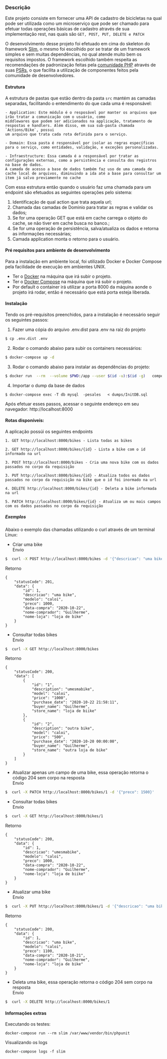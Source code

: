 
### Descrição

Este projeto consiste em fornecer uma API de cadastro de bicicletas na qual pode ser utilizada como um microserviço que
pode ser chamado  para efetuar todas operações básicas de cadastro através de sua implementação rest, nas quais são `GET, POST, PUT, DELETE e PATCH`

O desenvolvimento desse projeto foi efetuado em cima do skeleton do framework [Slim](https://www.slimframework.com/), o mesmo foi escolhido por
se tratar de um framework simples e sem muitas dependências, no qual atende muito bem os requisitos impostos.
O framework escolhido também respeita as recomendações de padronização feitas pela [comunidade PHP](https://www.php-fig.org/)
através de suas [PSRs](https://www.php-fig.org/psr), o que facilita a utilização de componentes feitos pela comunidade de desenvolvedores.

#### Estrutura
A estrutura de pastas que estão dentro da pasta `src` mantém as camadas separadas, facilitando o entendimento do que cada uma é responsável:
```
- Application: Este módulo é o resposável por manter os arquivos que irão tratar a comunicação com o usuário, como
middlewares que podem ser adicionados na applicação, tratamento de respostas e handlers. Além disso, em sua sub-pasta chamada `Actions/Bike`, possui
um arquivo que trata cada rota definida para o serviço.

- Domain: Essa pasta é responsável por isolar as regras específicas para o serviço, como entidades, validação, e exceções personalizadas.

- Infraestructure: Essa camada é a responsável por tratar as configurações externas, como a persistência e consulta dos registros na base de dados.
A camada de acesso a base de dados também faz uso de uma camada de cache local de arquivos, diminuindo a ida até a base para consultar um item já salvo previamente no cache
```

Com essa estrutura então quando o usuário faz uma chamada para um endpoint são efetuados as seguintes operações pelo sistema:
1. Identificação de qual action que trata aquela url;
2. Chamada das camadas de Dominio para tratar as regras e validar os dados;
3. Se for uma operação GET que está em cache carrega o objeto do cache, se não tiver em cache busca no banco.;
4. Se for uma operação de persistência, salva/atualiza os dados e retorna as informações necessárias;
5. Camada application monta o retorno para o usuário. 

#### Pré requisitos para ambiente de desenvolvimento
Para a instalação em ambiente local, foi utilizado Docker e Docker Compose pela facilidade de execução em ambientes UNIX.
* Ter o [Docker](https://docs.docker.com/install/linux/docker-ce/debian/) na máquina que irá subir o projeto.
* Ter o [Docker Compose](https://docs.docker.com/compose/install/) na máquina que irá subir o projeto.
* Por default o container irá utilizar a porta 8000 da máquina aonde o projeto irá rodar, então é necessário que está porta esteja liberada.  

#### Instalação
Tendo os pré-requisitos preenchidos, para a instalação é necessário seguir os seguintes passos:

1. Fazer uma cópia do arquivo .env.dist para .env na raiz do projeto
```sh
$ cp .env.dist .env
``` 
2. Rodar o comando abaixo para subir os containers necessários: 
```sh
$ docker-compose up -d
```
3. Rodar o comando abaixo para instalar as dependências do projeto: 
```sh
$ docker run  --rm  --volume $PWD:/app --user $(id -u):$(id -g)   composer install --ignore-platform-reqs
```
4. Importar o dump da base de dados
```
$ docker-compose exec -T db mysql  -pesales   < dumps/InitDB.sql
```
 
Após efetuar esses passos, acessar o seguinte endereço em seu navegador: http://localhost:8000
 
 
#### Rotas disponíveis:

A aplicação possúi os seguintes endpoints

```
1. GET http://localhost:8000/bikes - Lista todas as bikes 

2. GET http://localhost:8000/bikes/{id} - Lista a bike com o id informado na url

3. POST http://localhost:8000/bikes - Cria uma nova bike com os dados passados no corpo da requisição

3. PUT http://localhost:8000/bikes/{id} - Atualiza todos os dados passados no corpo da requisição na bike que o id foi inormado na url

4. DELETE http://localhost:8000/bikes/{id} - Deleta a bike informada na url

5. PATCH http://localhost:8000/bikes/{id} - Atualiza um ou mais campos com os dados passados no corpo da requisição
 ```

##### Exemplos

Abaixo o exemplo das chamadas utilizando o curl através de um terminal Linux:

 
* Criar uma bike<br> 
 Envio
```bash
$  curl -X POST http://localhost:8000/bikes -d '{"descricao": "uma bike", "modelo": "caloi", "preco": 1000, "data-compra": "2020-10-22", "nome-comprador": "Guilherme", "nome-loja": "loja de bike"}'
```
Retorno
```
{
    "statusCode": 201,
    "data": {
        "id": 1,
        "descricao": "uma bike",
        "modelo": "caloi",
        "preco": 1000,
        "data-compra": "2020-10-22",
        "nome-comprador": "Guilherme",
        "nome-loja": "loja de bike"
    }
}
 ```

* Consultar todas bikes <br> 
 Envio
```bash
$  curl -X GET http://localhost:8000/bikes
```
Retorno
```
{
    "statusCode": 200,
    "data": [
        {
            "id": "1",
            "description": "umesmabike",
            "model": "caloi",
            "price": "1000",
            "purchase_date": "2020-10-22 21:58:11",
            "buyer_name": "Guilherme",
            "store_name": "loja de biike"
        },
        {
            "id": "2",
            "description": "outra bike",
            "model": "caloi",
            "price": "500",
            "purchase_date": "2020-10-20 00:00:00",
            "buyer_name": "Guilherme",
            "store_name": "outra loja de bike"
        }
    ]
}
 ```


* Atualizar apenas um campo de uma bike, essa operação retorna o código 204 sem corpo na resposta<br> 
 Envio
```bash
$  curl -X PATCH http://localhost:8000/bikes/1 -d '{"preco": 1500}'
```
* Consultar todas bikes <br> 
 Envio
```bash
$  curl -X GET http://localhost:8000/bikes/1
```
Retorno
```
{
    "statusCode": 200,
    "data": {
        "id": 1,
        "descricao": "umesmabike",
        "modelo": "caloi",
        "preco": 1000,
        "data-compra": "2020-10-22",
        "nome-comprador": "Guilherme",
        "nome-loja": "loja de biike"
    }
}
 ```
* Atualizar uma bike<br> 
 Envio
```bash
$  curl -X PUT http://localhost:8000/bikes/1 -d '{"descricao": "uma bike", "modelo": "caloi", "preco": 1100, "data-compra": "2020-10-21", "nome-comprador": "Guilherme", "nome-loja": "loja de bike"}'
```
Retorno
```
{
    "statusCode": 200,
    "data": {
        "id": 1,
        "descricao": "uma bike",
        "modelo": "caloi",
        "preco": 1100,
        "data-compra": "2020-10-21",
        "nome-comprador": "Guilherme",
        "nome-loja": "loja de bike"
    }
}
 ```
* Deleta uma bike, essa operação retorna o código 204 sem corpo na resposta<br> 
 Envio
```bash
$  curl -X DELETE http://localhost:8000/bikes/1
```

#### Informações extras

Executando os testes:
```
docker-compose run --rm slim /var/www/vendor/bin/phpunit
```

Visualizando os logs

```
docker-compose logs -f slim
```
